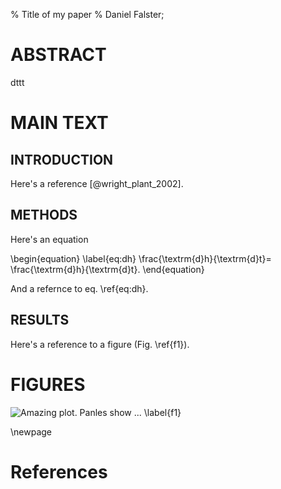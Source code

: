 % Title of my paper
% Daniel Falster;

# ABSTRACT

dttt

# MAIN TEXT

## INTRODUCTION

Here's a reference [@wright_plant_2002].

## METHODS

Here's an equation

\begin{equation} \label{eq:dh}
\frac{\textrm{d}h}{\textrm{d}t}= \frac{\textrm{d}h}{\textrm{d}t}.
\end{equation}

And a refernce to eq. \ref{eq:dh}.

## RESULTS

Here's a reference to a figure (Fig. \ref{f1}).


# FIGURES

![**Amazing plot.** Panles show ...
\label{f1}](figs/fig1.png)

\newpage

# References
